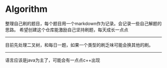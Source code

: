 # Algorithm
整理自己刷的题目，每个题目用一个markdown作为记录。会记录一些自己解题的思路。
希望创建这个仓库能激励自己坚持刷题，每天成长一点点
****
目前先处理二叉树，和每日一题，如果一个类型的刷乏味可能会换其他的刷。
****
语言应该是java为主了，可能会有一点点c++出现
